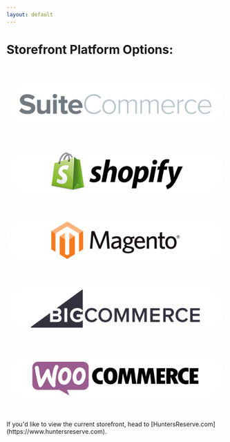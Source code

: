 ```yaml
---
layout: default
---
```


<style>
  img { border-radius: 50px; margin-top: 40px; background-color: white; }
</style>

# Storefront Platform Options:

[![SuiteCommerce](./img/logo-suitecommerce.png)](https://ptdrv.linkedin.com/cr4vcaq)

[![Shopify](./img/logo-shopify.png)](https://shopify.adventureyoucantaste.com)

[![Magento](./img/logo-magento.png)](http://10.10.15.40)

[![BigCommerce](./img/logo-bigcommerce.png)](https://bigcommerce.adventureyoucantaste.com)

[![WooCommerce](./img/logo-woocommerce.png)](http://10.10.15.35)


<br>
<br>
If you'd like to view the current storefront, head to [HuntersReserve.com](https://www.huntersreserve.com).
